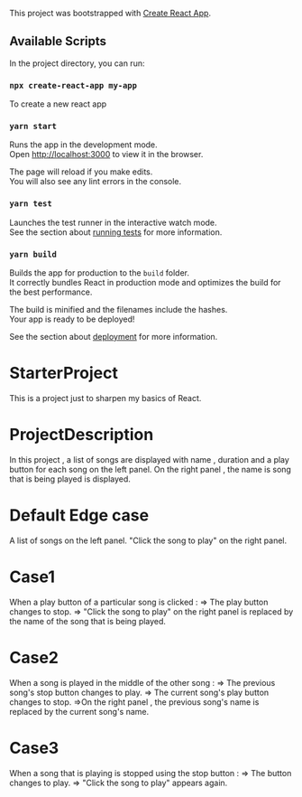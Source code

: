 This project was bootstrapped with [Create React App](https://github.com/facebook/create-react-app).

## Available Scripts

In the project directory, you can run:

### `npx create-react-app my-app`

To create a new react app

### `yarn start`

Runs the app in the development mode.<br />
Open [http://localhost:3000](http://localhost:3000) to view it in the browser.

The page will reload if you make edits.<br />
You will also see any lint errors in the console.

### `yarn test`

Launches the test runner in the interactive watch mode.<br />
See the section about [running tests](https://facebook.github.io/create-react-app/docs/running-tests) for more information.

### `yarn build`

Builds the app for production to the `build` folder.<br />
It correctly bundles React in production mode and optimizes the build for the best performance.

The build is minified and the filenames include the hashes.<br />
Your app is ready to be deployed!

See the section about [deployment](https://facebook.github.io/create-react-app/docs/deployment) for more information.

# StarterProject
This is a project just to sharpen my basics of React.

# ProjectDescription
In this project , a list of songs are displayed with name , duration and a play button for each song on the left panel.
On the right panel , the name is song that is being played is displayed.

# Default Edge case
A list of songs on the left panel.
"Click the song to play" on the right panel.

# Case1

When a play button of a particular song is clicked :
=> The play button changes to stop.
=> "Click the song to play" on the right panel is replaced by the name of the song that is being played.

# Case2

When a song is played in the middle of the other song :
=> The previous song's stop button changes to play.
=> The current song's play button changes to stop.
=>On the right panel , the previous song's name is replaced by the current song's name.


# Case3

When a song that is playing is stopped using the stop button :
=> The button changes to play.
=> "Click the song to play" appears again.
